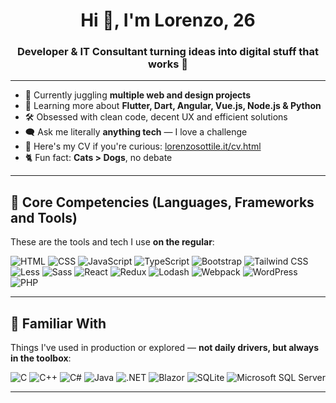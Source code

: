 <h1 align="center">Hi 👋, I'm Lorenzo, 26</h1>
<h3 align="center">Developer & IT Consultant turning ideas into digital stuff that works 🚀</h3>

---

- 🔭 Currently juggling **multiple web and design projects**
- 🧠 Learning more about **Flutter, Dart, Angular, Vue.js, Node.js & Python**
- 🛠️ Obsessed with clean code, decent UX and efficient solutions
- 🗨️ Ask me literally **anything tech** — I love a challenge
- 📄 Here's my CV if you're curious: [lorenzosottile.it/cv.html](https://www.lorenzosottile.it/cv.html)
- 🐈 Fun fact: **Cats > Dogs**, no debate

---

## 🧠 Core Competencies (Languages, Frameworks and Tools)

These are the tools and tech I use **on the regular**:

![HTML](https://img.shields.io/badge/HTML-%23E34F26.svg?logo=html5&logoColor=white)
![CSS](https://img.shields.io/badge/CSS-639?logo=css&logoColor=fff)
![JavaScript](https://img.shields.io/badge/JavaScript-F7DF1E?logo=javascript&logoColor=000)
![TypeScript](https://img.shields.io/badge/TypeScript-3178C6?logo=typescript&logoColor=fff)
![Bootstrap](https://img.shields.io/badge/Bootstrap-7952B3?logo=bootstrap&logoColor=fff)
![Tailwind CSS](https://img.shields.io/badge/Tailwind%20CSS-%2338B2AC.svg?logo=tailwind-css&logoColor=white)
![Less](https://img.shields.io/badge/Less-1D365D?logo=less&logoColor=fff)
![Sass](https://img.shields.io/badge/Sass-C69?logo=sass&logoColor=fff)
![React](https://img.shields.io/badge/React-%2320232a.svg?logo=react&logoColor=%2361DAFB)
![Redux](https://img.shields.io/badge/Redux-764ABC?logo=redux&logoColor=fff)
![Lodash](https://img.shields.io/badge/Lodash-3492FF?logo=lodash&logoColor=fff&style=flat)
![Webpack](https://img.shields.io/badge/Webpack-8DD6F9?logo=webpack&logoColor=000&style=flat) 
![WordPress](https://img.shields.io/badge/WordPress-%2321759B.svg?logo=wordpress&logoColor=white)
![PHP](https://img.shields.io/badge/php-%23777BB4.svg?&logo=php&logoColor=white)

---

## 🤹 Familiar With

Things I've used in production or explored — **not daily drivers, but always in the toolbox**:

![C](https://img.shields.io/badge/C-00599C?logo=c&logoColor=white)
![C++](https://img.shields.io/badge/C++-%2300599C.svg?logo=c%2B%2B&logoColor=white)
![C#](https://custom-icon-badges.demolab.com/badge/C%23-%23239120.svg?logo=cshrp&logoColor=white)
![Java](https://img.shields.io/badge/Java-%23ED8B00.svg?logo=openjdk&logoColor=white)
![.NET](https://img.shields.io/badge/.NET-512BD4?logo=dotnet&logoColor=fff)
![Blazor](https://img.shields.io/badge/Blazor-512BD4?logo=blazor&logoColor=fff)
![SQLite](https://img.shields.io/badge/SQLite-%2307405e.svg?logo=sqlite&logoColor=white)
![Microsoft SQL Server](https://custom-icon-badges.demolab.com/badge/Microsoft%20SQL%20Server-CC2927?logo=mssqlserver-white&logoColor=white)

---
